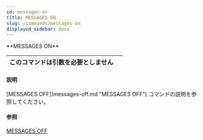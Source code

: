 ```yaml
---
id: messages-on
title: MESSAGES ON
slug: /commands/messages-on
displayed_sidebar: docs
---
```


<!--REF #_command_.MESSAGES ON.Syntax-->**MESSAGES ON**<!-- END REF-->
<!--REF #_command_.MESSAGES ON.Params-->
| このコマンドは引数を必要としません |  |
| --- | --- |

<!-- END REF-->

#### 説明 

<!--REF #_command_.MESSAGES ON.Summary-->[MESSAGES OFF](messages-off.md "MESSAGES OFF") コマンドの説明を参照してください。<!-- END REF-->

#### 参照 

[MESSAGES OFF](messages-off.md)  